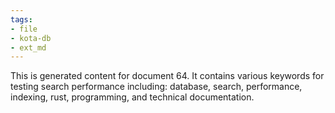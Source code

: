 ```yaml
---
tags:
- file
- kota-db
- ext_md
---
```

This is generated content for document 64. It contains various keywords for testing search performance including: database, search, performance, indexing, rust, programming, and technical documentation.